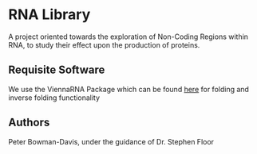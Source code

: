 # RNA Library
A project oriented towards the exploration of Non-Coding Regions within RNA, to study their effect upon the production of proteins.
## Requisite Software
We use the ViennaRNA Package which can be found [here](https://www.tbi.univie.ac.at/RNA/) for folding and inverse folding functionality
## Authors
Peter Bowman-Davis, under the guidance of Dr. Stephen Floor
